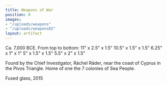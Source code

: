 ```yaml
---
title: Weapons of War
position: 8
images:
- "/uploads/weapons"
- "/uploads/weapons02"
layout: artifact
---
```


Ca. 7,000 BCE.
From top to bottom:
11" x 2.5" x 1.5"
10.5" x 1.5" x 1.5"
6.25" x 1" x 1"
5" x 1.5" x 1.5"
5.5" x 2" x 1.5"

Found by the Chief Investigator, Ráchel Räder, near the coast of Cyprus in the Pivos Triangle. Home of one the 7 colonies of Sea People.

Fused glass, 2015

